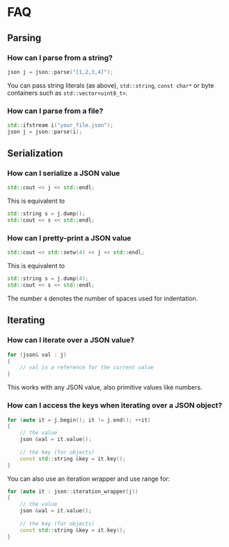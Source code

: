 # FAQ

## Parsing

### How can I parse from a string?

```cpp
json j = json::parse("[1,2,3,4]");
```

You can pass string literals (as above), `std::string`, `const char*` or byte containers such as `std::vector<uint8_t>`.

### How can I parse from a file?

```cpp
std::ifstream i("your_file.json");
json j = json::parse(i);
```

## Serialization

### How can I serialize a JSON value

```cpp
std::cout << j << std::endl;
```

This is equivalent to

```cpp
std::string s = j.dump();
std::cout << s << std::endl;
```

### How can I pretty-print a JSON value

```cpp
std::cout << std::setw(4) << j << std::endl;
```

This is equivalent to

```cpp
std::string s = j.dump(4);
std::cout << s << std::endl;
```

The number `4` denotes the number of spaces used for indentation.

## Iterating

### How can I iterate over a JSON value?

```cpp
for (json& val : j)
{
    // val is a reference for the current value
}
```

This works with any JSON value, also primitive values like numbers.

### How can I access the keys when iterating over a JSON object?

```cpp
for (auto it = j.begin(); it != j.end(); ++it)
{
    // the value
    json &val = it.value();
    
    // the key (for objects)
    const std::string &key = it.key();
}
```

You can also use an iteration wrapper and use range for:

```cpp
for (auto it : json::iteration_wrapper(j))
{
    // the value
    json &val = it.value();
    
    // the key (for objects)
    const std::string &key = it.key();
}
```
